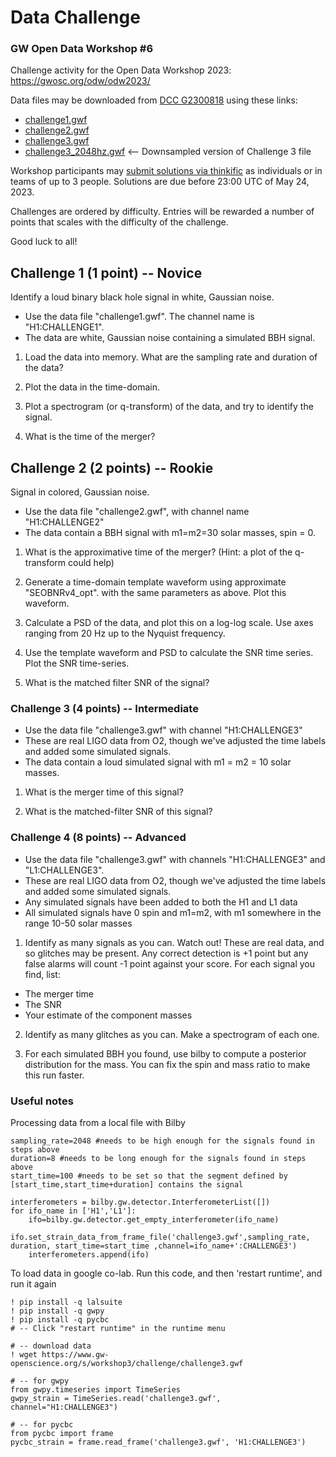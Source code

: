 # Data Challenge 

### GW Open Data Workshop #6

Challenge activity for the Open Data Workshop 2023: https://gwosc.org/odw/odw2023/

Data files may be downloaded from [DCC G2300818](https://dcc.ligo.org/LIGO-G2300818/public) using these links:

* [challenge1.gwf](https://dcc.ligo.org/public/0187/G2300818/001/challenge1.gwf)
* [challenge2.gwf](https://dcc.ligo.org/public/0187/G2300818/001/challenge2.gwf)
* [challenge3.gwf](https://dcc.ligo.org/public/0187/G2300818/001/challenge3.gwf)
* [challenge3_2048hz.gwf](https://dcc.ligo.org/public/0187/G2300818/001/challenge3_2048hz.gwf)   <-- Downsampled version of Challenge 3 file

Workshop participants may [submit solutions via thinkific](https://gw-odw.thinkific.com) as individuals or in teams of up to 3 people.  Solutions are due before 23:00 UTC of May 24, 2023. 

Challenges are ordered by difficulty. Entries will be rewarded a number of
points that scales with the difficulty of the challenge. 

Good luck to all!


## Challenge 1 (1 point) -- Novice

Identify a loud binary black hole signal in white, Gaussian noise.

* Use the data file "challenge1.gwf".  The channel name is "H1:CHALLENGE1".
* The data are white, Gaussian noise containing a simulated BBH signal.

1. Load the data into memory.  What are the sampling rate and duration of the data?

2. Plot the data in the time-domain. 

3. Plot a spectrogram (or q-transform) of the data, and try to identify the signal.

4. What is the time of the merger?


## Challenge 2 (2 points) -- Rookie

Signal in colored, Gaussian noise.

* Use the data file "challenge2.gwf", with channel name "H1:CHALLENGE2"
* The data contain a BBH signal with m1=m2=30 solar masses, spin = 0.

1. What is the approximative time of the merger? (Hint: a plot of the q-transform could help)

2. Generate a time-domain template waveform using approximate "SEOBNRv4_opt".
   with the same parameters as above.  Plot this waveform.

3. Calculate a PSD of the data, and plot this on a log-log scale.
   Use axes ranging from 20 Hz up to the Nyquist frequency.

4. Use the template waveform and PSD to calculate the SNR time series.  Plot the SNR time-series.

5. What is the matched filter SNR of the signal?


### Challenge 3 (4 points) -- Intermediate

* Use the data file "challenge3.gwf" with channel "H1:CHALLENGE3"
* These are real LIGO data from O2, though we've adjusted the time labels and 
  added some simulated signals.
* The data contain a loud simulated signal with m1 = m2 = 10 solar masses.

1. What is the merger time of this signal?

2. What is the matched-filter SNR of this signal?


### Challenge 4 (8 points) -- Advanced

* Use the data file "challenge3.gwf" with channels "H1:CHALLENGE3" and "L1:CHALLENGE3".
* These are real LIGO data from O2, though we've adjusted the time labels and 
  added some simulated signals.
* Any simulated signals have been added to both the H1 and L1 data
* All simulated signals have 0 spin and m1=m2, with m1 somewhere in the range 10-50 solar masses

1. Identify as many signals as you can.  Watch out!  These are real data, and so glitches may be
present.  Any correct detection is +1 point but any false alarms will count -1 point 
against your score.  For each signal you find, list:

 * The merger time
 * The SNR
 * Your estimate of the component masses

2. Identify as many glitches as you can.  Make a spectrogram of each one.

3. For each simulated BBH you found, use bilby to compute a posterior
   distribution for the mass. You can fix the spin and mass ratio to make
   this run faster.
   
### Useful notes

Processing data from a local file with Bilby

```
sampling_rate=2048 #needs to be high enough for the signals found in steps above
duration=8 #needs to be long enough for the signals found in steps above
start_time=100 #needs to be set so that the segment defined by [start_time,start_time+duration] contains the signal

interferometers = bilby.gw.detector.InterferometerList([])
for ifo_name in ['H1','L1']:
    ifo=bilby.gw.detector.get_empty_interferometer(ifo_name)
    ifo.set_strain_data_from_frame_file('challenge3.gwf',sampling_rate, duration, start_time=start_time ,channel=ifo_name+':CHALLENGE3')
    interferometers.append(ifo)
```

To load data in google co-lab.  Run this code, and then 'restart runtime', and run it again
```
! pip install -q lalsuite
! pip install -q gwpy
! pip install -q pycbc
# -- Click "restart runtime" in the runtime menu

# -- download data
! wget https://www.gw-openscience.org/s/workshop3/challenge/challenge3.gwf

# -- for gwpy 
from gwpy.timeseries import TimeSeries
gwpy_strain = TimeSeries.read('challenge3.gwf', channel="H1:CHALLENGE3")

# -- for pycbc
from pycbc import frame
pycbc_strain = frame.read_frame('challenge3.gwf', 'H1:CHALLENGE3')
```
